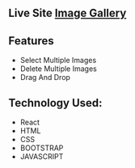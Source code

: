 ## Live Site [Image Gallery](https://effortless-moxie-1fa8d5.netlify.app/)

## Features

- Select Multiple Images 
- Delete Multiple Images 
- Drag And Drop


## Technology Used:
- React
- HTML
- CSS
- BOOTSTRAP
- JAVASCRIPT



